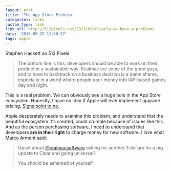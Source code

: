 ```yaml
---
layout: post
title: 'The App Store Problem'
categories: links
custom_type: link
link_url: http://512pixels.net/2013/09/clearly-we-have-a-problem/
date: '2013-09-25 11:50:17'
tags: apple
---
```

Stephen Hackett on 512 Pixels:

>The bottom line is this: developers should be able to work on their product in a sustainable way. Realmac are some of the good guys, and to have to backtrack on a business decision is a damn shame, especially in a world where people pour money into IAP-based games day and night.

This is a real problem. We can obviously see a huge hole in the App Store ecosystem. Honestly, I have no idea if Apple will ever implement upgrade pricing. [Signs point to no](http://www.imore.com/apple-puts-its-price-tag-where-its-policy-charges-full-price-logic-pro-x-mac-app-store).

Apple desperately needs to examine this problem, and understand that the beautiful ecosystem it's created, could crumble because of issues like this. And as the person purchasing software, I need to understand that developers **are in their right** to charge money for new software. I love what [Marco Arment said](https://twitter.com/marcoarment/status/382899550341853184):

>Upset about [@realmacsoftware](https://twitter.com/realmacsoftware) asking for another 3 dollars for a big update to Clear and going universal?
>
>You should be ashamed of yourself.
